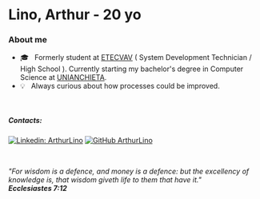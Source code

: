<h1> Lino, Arthur - 20 yo </h1>

<h3> About me </h3>

- 🎓 &nbsp; Formerly student at <a href="https://etevav.com.br/new1/">ETECVAV</a> ( System Development Technician / High School ). Currently starting my bachelor's degree in Computer Science at <a href="https://anchieta.br/">UNIANCHIETA</a>.
- 💡 &nbsp; Always curious about how processes could be improved.

<br/>

##### Contacts:
[![Linkedin: ArthurLino](https://img.shields.io/badge/-ArthurLino-blue?style=flat-square&logo=Linkedin&logoColor=white&link=https://www.linkedin.com/in/arthur-lino-silva-371a10206/)](https://www.linkedin.com/in/arthur-lino-silva-371a10206/)
[![GitHub ArthurLino](https://img.shields.io/github/followers/ArthurLino?label=follow&style=social)](https://github.com/ArthurLino)

<br/>

_"For wisdom is a defence, and money is a defence: but the excellency of knowledge is, that wisdom giveth life to them that have it."_
<br/>
_*****Ecclesiastes 7:12*****_

